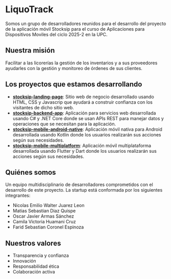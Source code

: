 # LiquoTrack

Somos un grupo de desarrolladores reunidos para el desarrollo del proyecto de la aplicación móvil Stocksip para el curso de Aplicaciones para Dispositivos Moviles del ciclo 2025-2 en la UPC.

## Nuestra misión

Facilitar a las licorerías la gestión de los inventarios y a sus proveedores ayudarles con la gestión y monitoreo de órdenes de sus clientes.

## Los proyectos que estamos desarrollando

- [**stocksip-landing-page**](https://github.com/LiquoTrack/stocksip-landing-page): Sitio web de negocio desarrollado usando HTML, CSS y Javascrip que ayudará a construir confianza con los visitantes de dicho sitio web.
- [**stocksip-backend-app**](https://github.com/LiquoTrack/stocksip-platform-api): Aplicación para servicios web desarrollada usando C# y .NET Core donde se usan APIs REST para manejar datos y operaciones que se necesitan para la aplicación.
- [**stocksip-mobile-android-native**](https://github.com/LiquoTrack/stocksip-android-native-app): Aplicación móvil nativa para Android desarrollada usando Kotlin donde los usuarios realizarán sus acciones según sus necesidades.
- [**stocksip-mobile-multiplatform**](https://github.com/LiquoTrack/stocksip-mobile-multiplatform): Aplicación móvil multiplataforma desarrollada usando Flutter y Dart donde los usuarios realizarán sus acciones según sus necesidades.

## Quiénes somos

Un equipo multidisciplinario de desarrolladores comprometidos con el desarrollo de este proyecto. La startup está conformada por los siguientes integrantes:

- Nicolas Emilio Walter Juarez Leon
- Matias Sebastian Diaz Quispe
- Oscar Javier Armas Sánchez
- Camila Victoria Huamani Cruz
- Farid Sebastian Coronel Espinoza

## Nuestros valores

- Transparencia y confianza
- Innovación
- Responsabilidad ética
- Colaboración activa
